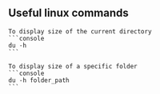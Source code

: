 ## Useful linux commands

	To display size of the current directory
	```console
	du -h
	```
	
	To display size of a specific folder
	```console
	du -h folder_path
	```
